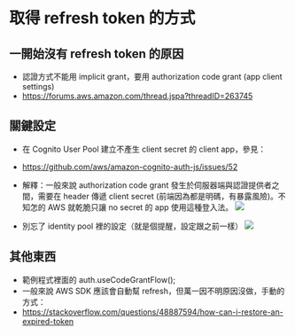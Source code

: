 取得 refresh token 的方式
===

## 一開始沒有 refresh token 的原因
- 認證方式不能用 implicit grant，要用 authorization code grant (app client settings)
- https://forums.aws.amazon.com/thread.jspa?threadID=263745

## 關鍵設定
- 在 Cognito User Pool 建立不產生 client secret 的 client app，參見：
- https://github.com/aws/amazon-cognito-auth-js/issues/52
- 解釋：一般來說 authorization code grant 發生於伺服器端與認證提供者之間，需要在 header 傳遞 client secret (前端因為都是明碼，有暴露風險)。不知怎的 AWS 就乾脆只讓 no secret 的 app 使用這種登入法。
![](https://i.imgur.com/fr6xopS.png)

- 別忘了 identity pool 裡的設定（就是個提醒，設定跟之前一樣）
![](https://i.imgur.com/i72qYMO.png)

## 其他東西
- 範例程式裡面的 auth.useCodeGrantFlow();
- 一般來說 AWS SDK 應該會自動幫 refresh，但萬一因不明原因沒做，手動的方式：
- https://stackoverflow.com/questions/48887594/how-can-i-restore-an-expired-token
